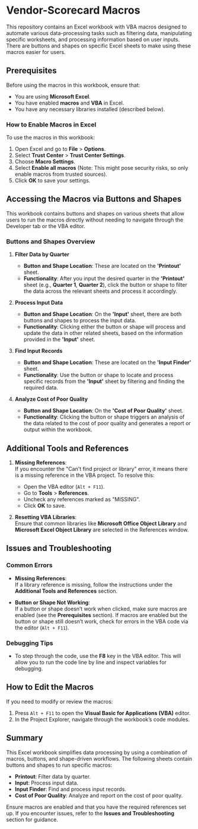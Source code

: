 # Vendor-Scorecard Macros

This repository contains an Excel workbook with VBA macros designed to automate various data-processing tasks such as filtering data, manipulating specific worksheets, and processing information based on user inputs. There are buttons and shapes on specific Excel sheets to make using these macros easier for users.

## Prerequisites

Before using the macros in this workbook, ensure that:
- You are using **Microsoft Excel**.
- You have enabled **macros** and **VBA** in Excel.
- You have any necessary libraries installed (described below).

### How to Enable Macros in Excel
To use the macros in this workbook:
1. Open Excel and go to **File** > **Options**.
2. Select **Trust Center** > **Trust Center Settings**.
3. Choose **Macro Settings**.
4. Select **Enable all macros** (Note: This might pose security risks, so only enable macros from trusted sources).
5. Click **OK** to save your settings.

## Accessing the Macros via Buttons and Shapes

This workbook contains buttons and shapes on various sheets that allow users to run the macros directly without needing to navigate through the Developer tab or the VBA editor.

### Buttons and Shapes Overview

1. **Filter Data by Quarter**
   - **Button and Shape Location**: These are located on the **'Printout'** sheet.
   - **Functionality**: After you input the desired quarter in the **'Printout'** sheet (e.g., **Quarter 1**, **Quarter 2**), click the button or shape to filter the data across the relevant sheets and process it accordingly.

2. **Process Input Data**
   - **Button and Shape Location**: On the **'Input'** sheet, there are both buttons and shapes to process the input data.
   - **Functionality**: Clicking either the button or shape will process and update the data in other related sheets, based on the information provided in the **'Input'** sheet.

3. **Find Input Records**
   - **Button and Shape Location**: These are located on the **'Input Finder'** sheet.
   - **Functionality**: Use the button or shape to locate and process specific records from the **'Input'** sheet by filtering and finding the required data.

4. **Analyze Cost of Poor Quality**
   - **Button and Shape Location**: On the **'Cost of Poor Quality'** sheet.
   - **Functionality**: Clicking the button or shape triggers an analysis of the data related to the cost of poor quality and generates a report or output within the workbook.

## Additional Tools and References

1. **Missing References**:  
   If you encounter the "Can't find project or library" error, it means there is a missing reference in the VBA project. To resolve this:
   - Open the VBA editor (`Alt + F11`).
   - Go to **Tools** > **References**.
   - Uncheck any references marked as "MISSING".
   - Click **OK** to save.

2. **Resetting VBA Libraries**:  
   Ensure that common libraries like **Microsoft Office Object Library** and **Microsoft Excel Object Library** are selected in the References window.

## Issues and Troubleshooting

### Common Errors
- **Missing References**:  
  If a library reference is missing, follow the instructions under the **Additional Tools and References** section.
  
- **Button or Shape Not Working**:  
  If a button or shape doesn’t work when clicked, make sure macros are enabled (see the **Prerequisites** section). If macros are enabled but the button or shape still doesn’t work, check for errors in the VBA code via the editor (`Alt + F11`).

### Debugging Tips
- To step through the code, use the **F8** key in the VBA editor. This will allow you to run the code line by line and inspect variables for debugging.

## How to Edit the Macros

If you need to modify or review the macros:
1. Press `Alt + F11` to open the **Visual Basic for Applications (VBA)** editor.
2. In the Project Explorer, navigate through the workbook’s code modules.

## Summary

This Excel workbook simplifies data processing by using a combination of macros, buttons, and shape-driven workflows. The following sheets contain buttons and shapes to run specific macros:
- **Printout**: Filter data by quarter.
- **Input**: Process input data.
- **Input Finder**: Find and process input records.
- **Cost of Poor Quality**: Analyze and report on the cost of poor quality.

Ensure macros are enabled and that you have the required references set up. If you encounter issues, refer to the **Issues and Troubleshooting** section for guidance.
